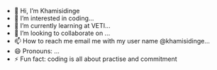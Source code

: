 - 👋 Hi, I’m Khamisidinge
- 👀 I’m interested in coding...
- 🌱 I’m currently learning at VETI...
- 💞️ I’m looking to collaborate on ...
- 📫 How to reach me email me with my user name  @khamisidinge...
- 😄 Pronouns: ...
- ⚡ Fun fact: coding is all about practise and commitment

<!---
khamisidinge/khamisidinge is a ✨ special ✨ repository because its `README.md` (this file) appears on your GitHub profile.
You can click the Preview link to take a look at your changes.
--->
